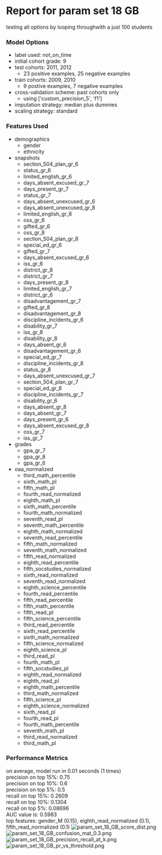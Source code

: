 # Report for param set 18 GB
testing all options by looping throughwith a just 100 students

### Model Options
* label used: not_on_time
* initial cohort grade: 9
* test cohorts: 2011, 2012
	 * 23 positive examples, 25 negative examples
* train cohorts: 2009, 2010
	 * 9 postive examples, 7 negative examples
* cross-validation scheme: past cohorts only
	 * using ['custom_precision_5', 'f1']
* imputation strategy: median plus dummies
* scaling strategy: standard

### Features Used
* demographics
	 * gender
	 * ethnicity
* snapshots
	 * section_504_plan_gr_6
	 * status_gr_6
	 * limited_english_gr_6
	 * days_absent_excused_gr_7
	 * days_present_gr_7
	 * status_gr_7
	 * days_absent_unexcused_gr_6
	 * days_absent_unexcused_gr_8
	 * limited_english_gr_8
	 * oss_gr_6
	 * gifted_gr_6
	 * oss_gr_8
	 * section_504_plan_gr_8
	 * special_ed_gr_6
	 * gifted_gr_7
	 * days_absent_excused_gr_6
	 * iss_gr_6
	 * district_gr_8
	 * district_gr_7
	 * days_present_gr_8
	 * limited_english_gr_7
	 * district_gr_6
	 * disadvantagement_gr_7
	 * gifted_gr_8
	 * disadvantagement_gr_8
	 * discipline_incidents_gr_6
	 * disability_gr_7
	 * iss_gr_8
	 * disability_gr_8
	 * days_absent_gr_6
	 * disadvantagement_gr_6
	 * special_ed_gr_7
	 * discipline_incidents_gr_8
	 * status_gr_8
	 * days_absent_unexcused_gr_7
	 * section_504_plan_gr_7
	 * special_ed_gr_8
	 * discipline_incidents_gr_7
	 * disability_gr_6
	 * days_absent_gr_8
	 * days_absent_gr_7
	 * days_present_gr_6
	 * days_absent_excused_gr_8
	 * oss_gr_7
	 * iss_gr_7
* grades
	 * gpa_gr_7
	 * gpa_gr_8
	 * gpa_gr_6
* oaa_normalized
	 * third_math_percentile
	 * sixth_math_pl
	 * fifth_math_pl
	 * fourth_read_normalized
	 * eighth_math_pl
	 * sixth_math_percentile
	 * fourth_math_normalized
	 * seventh_read_pl
	 * seventh_math_percentile
	 * eighth_math_normalized
	 * seventh_read_percentile
	 * fifth_math_normalized
	 * seventh_math_normalized
	 * fifth_read_normalized
	 * eighth_read_percentile
	 * fifth_socstudies_normalized
	 * sixth_read_normalized
	 * seventh_read_normalized
	 * eighth_science_percentile
	 * fourth_read_percentile
	 * fifth_read_percentile
	 * fifth_math_percentile
	 * fifth_read_pl
	 * fifth_science_percentile
	 * third_read_percentile
	 * sixth_read_percentile
	 * sixth_math_normalized
	 * fifth_science_normalized
	 * eighth_science_pl
	 * third_read_pl
	 * fourth_math_pl
	 * fifth_socstudies_pl
	 * eighth_read_normalized
	 * eighth_read_pl
	 * eighth_math_percentile
	 * third_math_normalized
	 * fifth_science_pl
	 * eighth_science_normalized
	 * sixth_read_pl
	 * fourth_read_pl
	 * fourth_math_percentile
	 * seventh_math_pl
	 * third_read_normalized
	 * third_math_pl

### Performance Metrics
on average, model run in 0.01 seconds (1 times) <br/>precision on top 15%: 0.75 <br/>precision on top 10%: 0.6 <br/>precision on top 5%: 0.5 <br/>recall on top 15%: 0.2609 <br/>recall on top 10%: 0.1304 <br/>recall on top 5%: 0.08696 <br/>AUC value is: 0.5983 <br/>top features: gender_M (0.15), eighth_read_normalized (0.1), fifth_read_normalized (0.1)
![param_set_18_GB_score_dist.png](figs/param_set_18_GB_score_dist.png)
![param_set_18_GB_confusion_mat_0.3.png](figs/param_set_18_GB_confusion_mat_0.3.png)
![param_set_18_GB_precision_recall_at_k.png](figs/param_set_18_GB_precision_recall_at_k.png)
![param_set_18_GB_pr_vs_threshold.png](figs/param_set_18_GB_pr_vs_threshold.png)
